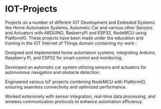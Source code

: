 # IOT-Projects

Projects on a number of different IOT Development and Embeded Systems like Home Automation Systems, Automatic Car and various other Sensors and Actuators with ARDUINO, RasberryPi and ESP32, NodeMCU using PlatformIO.
These projects have been made under the education and training in the IOT Internet of Things domain containing my work :

Designed and implemented home automation systems, integrating Arduino, Raspberry Pi, and ESP32 for smart control and monitoring.

Developed an automatic car system utilizing sensors and actuators for autonomous navigation and obstacle detection.

Engineered various IoT projects combining NodeMCU with PlatformIO, ensuring seamless connectivity and optimized performance.

Worked extensively with sensor integration, real-time data processing, and wireless communication protocols to enhance automation efficiency.
